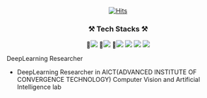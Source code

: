 <div align=center>
	
  [![Hits](https://hits.seeyoufarm.com/api/count/incr/badge.svg?url=https%3A%2F%2Fgithub.com%2Fzzsza)](https://hits.seeyoufarm.com) 
	
</div>

<div align=center>
	
### ⚒️ Tech Stacks ⚒️ ###


  🥇<img src="https://img.shields.io/badge/Python-3766AB?style=flat-square&logo=Python&logoColor=white"/></a>
🥈<img src="https://img.shields.io/badge/PyTorch-EE4C2C?style=flat-square&logo=PyTorch&logoColor=white"/></a>
🥉<img src="https://img.shields.io/badge/OpenCV-5C3EE8?style=flat-square&logo=OpenCV&logoColor=white"/></a>
<img src="https://img.shields.io/badge/TensorFlow-FF6F00?style=flat-square&logo=TensorFlow&logoColor=white"/></a>
<img src="https://img.shields.io/badge/Jetson Nano-76B900?style=flat-square&logo=NVIDIA&logoColor=white"/></a>
<img src="https://img.shields.io/badge/Jetson Xavier-76B900?style=flat-square&logo=NVIDIA&logoColor=white"/></a>

</div>

DeepLearning Researcher
* DeepLearning Researcher in AICT(ADVANCED INSTITUTE OF CONVERGENCE TECHNOLOGY) Computer Vision and Artificial Intelligence lab


